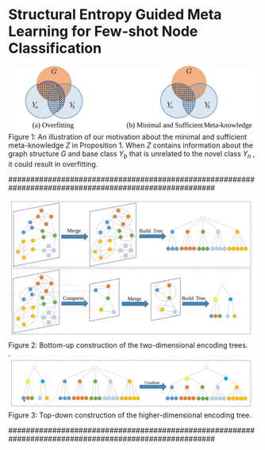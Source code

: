 # Structural Entropy Guided Meta Learning for Few-shot Node Classification


![fig1](./fig1.svg)  
Figure 1: An illustration of our motivation about the minimal and sufficient meta-knowledge *Z* in Proposition 1. When *Z* contains information about the graph structure *G* and base class *Y<sub>b</sub>* that is unrelated to the novel class *Y<sub>n</sub>* , it could result in overfitting.


#######################################################################################################  

![fig2](./fig2.svg)    
Figure 2: Bottom-up construction of the two-dimensional encoding trees.  
.    
![fig3](./fig3.svg)  
Figure 3: Top-down construction of the higher-dimensional encoding tree.   

#######################################################################################################
